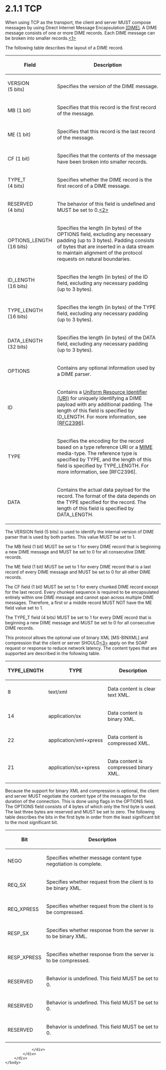 <html dir="LTR" xmlns:mshelp="http://msdn.microsoft.com/mshelp" xmlns:ddue="http://ddue.schemas.microsoft.com/authoring/2003/5" xmlns:xlink="http://www.w3.org/1999/xlink" xmlns:tool="http://www.microsoft.com/tooltip">
    <head>
        <meta http-equiv="Content-Type" content="text/html; CHARSET=utf-8"></meta>
        <meta name="save" content="history"></meta>
        <title>2.1.1 TCP</title>
        <xml>
            <mshelp:toctitle title="2.1.1 TCP"></mshelp:toctitle>
            <mshelp:rltitle title="[MS-SSAS]: TCP"></mshelp:rltitle>
            <mshelp:keyword index="A" term="f172a52f-f69e-4051-8b3a-627433e978fb"></mshelp:keyword>
            <mshelp:attr name="DCSext.ContentType" value="open specification"></mshelp:attr>
            <mshelp:attr name="AssetID" value="f172a52f-f69e-4051-8b3a-627433e978fb"></mshelp:attr>
            <mshelp:attr name="TopicType" value="kbRef"></mshelp:attr>
            <mshelp:attr name="DCSext.Title" value="[MS-SSAS]: TCP" />
        </xml>
    </head>
    <body>
        <div id="header">
            <h1 class="heading">2.1.1 TCP</h1>
        </div>
        <div id="mainSection">
            <div id="mainBody">
                <div id="allHistory" class="saveHistory"></div>
                <div id="sectionSection0" class="section" name="collapseableSection">
                    

<p>When using TCP as the transport, the client and server MUST
compose messages by using Direct Internet Message Encapsulation <a href="https://go.microsoft.com/fwlink/?LinkId=89847">[DIME]</a>. A DIME message
consists of one or more DIME records. Each DIME message can be broken into
smaller records.<a id="Appendix_A_Target_1"></a><a href="b9ac4859-2662-44ca-b131-9addd8b953dc.html#Appendix_A_1" aria-label="Product behavior note 1">&lt;1&gt;</a></p>

<p>The following table describes the layout of a DIME record.</p>

<table>
 <thead>
  <tr>
   <th>
   <p>Field</p>
   </th>
   <th>
   <p>Description</p>
   </th>
  </tr>
 </thead>
 <tr>
  <td>
  <p>VERSION <br>
  (5 bits)</p>
  </td>
  <td>
  <p>Specifies the version of the DIME message.</p>
  </td>
 </tr>
 <tr>
  <td>
  <p>MB (1 bit)</p>
  </td>
  <td>
  <p>Specifies that this record is the first record of the
  message.</p>
  </td>
 </tr>
 <tr>
  <td>
  <p>ME (1 bit)</p>
  </td>
  <td>
  <p>Specifies that this record is the last record of the
  message.</p>
  </td>
 </tr>
 <tr>
  <td>
  <p>CF (1 bit)</p>
  </td>
  <td>
  <p>Specifies that the contents of the message have been
  broken into smaller records.</p>
  </td>
 </tr>
 <tr>
  <td>
  <p>TYPE_T <br>
  (4 bits)</p>
  </td>
  <td>
  <p>Specifies whether the DIME record is the first record
  of a DIME message.</p>
  </td>
 </tr>
 <tr>
  <td>
  <p>RESERVED <br>
  (4 bits)</p>
  </td>
  <td>
  <p>The behavior of this field is undefined and MUST be
  set to 0.<a id="Appendix_A_Target_2"></a><a href="b9ac4859-2662-44ca-b131-9addd8b953dc.html#Appendix_A_2" aria-label="Product behavior note 2">&lt;2&gt;</a></p>
  </td>
 </tr>
 <tr>
  <td>
  <p>OPTIONS_LENGTH <br>
  (16 bits)</p>
  </td>
  <td>
  <p>Specifies the length (in bytes) of the OPTIONS field,
  excluding any necessary padding (up to 3 bytes). Padding consists of bytes
  that are inserted in a data stream to maintain alignment of the protocol
  requests on natural boundaries.</p>
  </td>
 </tr>
 <tr>
  <td>
  <p>ID_LENGTH <br>
  (16 bits)</p>
  </td>
  <td>
  <p>Specifies the length (in bytes) of the ID field,
  excluding any necessary padding <br>
  (up to 3 bytes).</p>
  </td>
 </tr>
 <tr>
  <td>
  <p>TYPE_LENGTH <br>
  (16 bits)</p>
  </td>
  <td>
  <p>Specifies the length (in bytes) of the TYPE field,
  excluding any necessary padding <br>
  (up to 3 bytes).</p>
  </td>
 </tr>
 <tr>
  <td>
  <p>DATA_LENGTH <br>
  (32 bits)</p>
  </td>
  <td>
  <p>Specifies the length (in bytes) of the DATA field,
  excluding any necessary padding <br>
  (up to 3 bytes).</p>
  </td>
 </tr>
 <tr>
  <td>
  <p>OPTIONS</p>
  </td>
  <td>
  <p>Contains any optional information used by a DIME
  parser.</p>
  </td>
 </tr>
 <tr>
  <td>
  <p>ID</p>
  </td>
  <td>
  <p>Contains a <a href="8676f5ce-62d4-4244-a326-634bfed4aba4.html#gt_e18af8e8-01d7-4f91-8a1e-0fb21b191f95">Uniform Resource Identifier
  (URI)</a> for uniquely identifying a DIME payload with any additional
  padding. The length of this field is specified by ID_LENGTH. For more
  information, see <a href="https://go.microsoft.com/fwlink/?LinkId=90339">[RFC2396]</a>.</p>
  </td>
 </tr>
 <tr>
  <td>
  <p>TYPE</p>
  </td>
  <td>
  <p>Specifies the encoding for the record based on a type
  reference URI or a <a href="8676f5ce-62d4-4244-a326-634bfed4aba4.html#gt_af6ba277-34c1-493d-8103-71d2af36ce30">MIME</a>
  media-type. The reference type is specified by TYPE, and the length of this
  field is specified by TYPE_LENGTH. For more information, see [RFC2396].</p>
  </td>
 </tr>
 <tr>
  <td>
  <p>DATA</p>
  </td>
  <td>
  <p>Contains the actual data payload for the record. The
  format of the data depends on the TYPE specified for the record. The length
  of this field is specified by DATA_LENGTH.</p>
  </td>
 </tr>
</table>

<p>The VERSION field (5 bits) is used to identify the internal
version of DIME parser that is used by both parties. This value MUST be set to
1.</p>

<p>The MB field (1 bit) MUST be set to 1 for every DIME record
that is beginning a new DIME message and MUST be set to 0 for all consecutive
DIME records.</p>

<p>The ME field (1 bit) MUST be set to 1 for every DIME record
that is a last record of every DIME message and MUST be set to 0 for all other
DIME records.</p>

<p>The CF field (1 bit) MUST be set to 1 for every chunked DIME
record except for the last record. Every chunked sequence is required to be
encapsulated entirely within one DIME message and cannot span across multiple
DIME messages. Therefore, a first or a middle record MUST NOT have the ME field
value set to 1.</p>

<p>The TYPE_T field (4 bits) MUST be set to 1 for every DIME
record that is beginning a new DIME message and MUST be set to 0 for all
consecutive DIME records.</p>

<p>This protocol allows the optional use of binary XML <mshelp:link keywords="11ab6e8d-2472-44d1-a9e6-bddf000e12f6" tabindex="0">[MS-BINXML]</mshelp:link>
and compression that the client or server SHOULD<a id="Appendix_A_Target_3"></a><a href="b9ac4859-2662-44ca-b131-9addd8b953dc.html#Appendix_A_3" aria-label="Product behavior note 3">&lt;3&gt;</a> apply on the
SOAP request or response to reduce network latency. The content types that are
supported are described in the following table.</p>

<table>
 <thead>
  <tr>
   <th>
   <p>TYPE_LENGTH</p>
   </th>
   <th>
   <p>TYPE</p>
   </th>
   <th>
   <p>Description</p>
   </th>
  </tr>
 </thead>
 <tr>
  <td>
  <p>8</p>
  </td>
  <td>
  <p>text/xml</p>
  </td>
  <td>
  <p>Data content is clear text XML.</p>
  </td>
 </tr>
 <tr>
  <td>
  <p>14</p>
  </td>
  <td>
  <p>application/sx</p>
  </td>
  <td>
  <p>Data content is binary XML.</p>
  </td>
 </tr>
 <tr>
  <td>
  <p>22</p>
  </td>
  <td>
  <p>application/xml+xpress</p>
  </td>
  <td>
  <p>Data content is compressed XML.</p>
  </td>
 </tr>
 <tr>
  <td>
  <p>21</p>
  </td>
  <td>
  <p>application/sx+xpress</p>
  </td>
  <td>
  <p>Data content is compressed binary XML.</p>
  </td>
 </tr>
</table>

<p>Because the support for binary XML and compression is
optional, the client and server MUST negotiate the content type of the messages
for the duration of the connection. This is done using flags in the OPTIONS
field. The OPTIONS field consists of 4 bytes of which only the first byte is
used. The last three bytes are reserved and MUST be set to zero. The following
table describes the bits in the first byte in order from the least significant
bit to the most significant bit.</p>

<table>
 <thead>
  <tr>
   <th>
   <p>Bit</p>
   </th>
   <th>
   <p>Description</p>
   </th>
  </tr>
 </thead>
 <tr>
  <td>
  <p>NEGO</p>
  </td>
  <td>
  <p>Specifies whether message content type negotiation is
  complete.</p>
  </td>
 </tr>
 <tr>
  <td>
  <p>REQ_SX</p>
  </td>
  <td>
  <p>Specifies whether request from the client is to be
  binary XML.</p>
  </td>
 </tr>
 <tr>
  <td>
  <p>REQ_XPRESS</p>
  </td>
  <td>
  <p>Specifies whether request from the client is to be
  compressed.</p>
  </td>
 </tr>
 <tr>
  <td>
  <p>RESP_SX</p>
  </td>
  <td>
  <p>Specifies whether response from the server is to be
  binary XML.</p>
  </td>
 </tr>
 <tr>
  <td>
  <p>RESP_XPRESS</p>
  </td>
  <td>
  <p>Specifies whether response from the server is to be
  compressed.</p>
  </td>
 </tr>
 <tr>
  <td>
  <p>RESERVED</p>
  </td>
  <td>
  <p>Behavior is undefined. This field MUST be set to 0.</p>
  </td>
 </tr>
 <tr>
  <td>
  <p>RESERVED</p>
  </td>
  <td>
  <p>Behavior is undefined. This field MUST be set to 0.</p>
  </td>
 </tr>
 <tr>
  <td>
  <p>RESERVED</p>
  </td>
  <td>
  <p>Behavior is undefined. This field MUST be set to 0.</p>
  </td>
 </tr>
</table>

<p> </p>


                </div>
            </div>
        </div>
    </body>
</html>